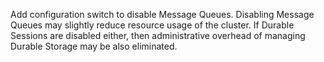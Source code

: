 Add configuration switch to disable Message Queues. Disabling Message Queues may slightly reduce resource usage of the cluster. If Durable Sessions are disabled either, then administrative overhead of managing Durable Storage may be also eliminated.
